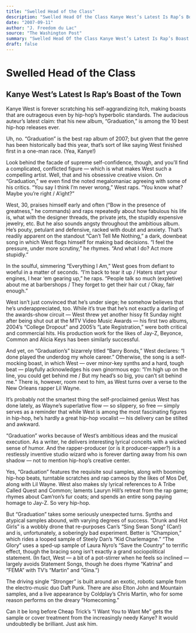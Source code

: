 ```yaml
---
title: "Swelled Head of the Class"
description: "Swelled Head Of the Class Kanye West’s Latest Is Rap’s Boast of the Town is forever scratching his self-aggrandizing itch, making boasts that are outrageous even by hip-hop’s hyperbolic standards. “Gr..."
date: "2007-09-11"
author: "J. Freedom du Lac"
source: "The Washington Post"
summary: "Swelled Head Of the Class Kanye West’s Latest Is Rap’s Boast of the Town is forever scratching his self-aggrandizing itch, making boasts that are outrageous even by hip-hop’s hyperbolic standards. “Graduation” is the best rap album of 2007; but given that the genre has been historically bad this year, that’s sort of like saying West finished first in a one-man race."
draft: false
---
```


# Swelled Head of the Class

## Kanye West’s Latest Is Rap’s Boast of the Town

Kanye West is forever scratching his self-aggrandizing itch, making boasts that are outrageous even by hip-hop’s hyperbolic standards. The audacious auteur’s latest claim: that his new album, “Graduation,” is among the 10 best hip-hop releases ever.

Uh, no. “Graduation” is the best rap album of 2007; but given that the genre has been historically bad this year, that’s sort of like saying West finished first in a one-man race. (Yea, Kanye!)

Look behind the facade of supreme self-confidence, though, and you’ll find a complicated, conflicted figure — which is what makes West such a compelling artist. Well, that and his obsessive creative vision. On “Graduation,” we even find the noted megalomaniac agreeing with some of his critics. “You say I think I’m never wrong,” West raps. “You know what? Maybe you’re right / A’ight?”

West, 30, praises himself early and often (“Bow in the presence of greatness,” he commands) and raps repeatedly about how fabulous his life is, what with the designer threads, the private jets, the stupidly expensive jewelry, etc. But he also sounds angsty throughout the ambitious album. He’s pouty, petulant and defensive, racked with doubt and anxiety. That’s readily apparent on the standout “Can’t Tell Me Nothing,” a dark, downbeat song in which West flogs himself for making bad decisions. “I feel the pressure, under more scrutiny,” he rhymes. “And what I do? Act more stupidly.”

In the soulful, simmering “Everything I Am,” West goes from defiant to woeful in a matter of seconds. “I’m back to tear it up / Haters start your engines, I hear ‘em gearing up,” he raps. “People talk so much (expletive) about me at barbershops / They forget to get their hair cut / Okay, fair enough.”

West isn’t just convinced that he’s under siege; he somehow believes that he’s underappreciated, too. While it’s true that he’s not exactly a darling of the awards-show circuit — West threw yet another hissy fit Sunday night after being shut out at the MTV Video Music Awards — his first two albums, 2004’s “College Dropout” and 2005’s “Late Registration,” were both critical and commercial hits. His production work for the likes of Jay-Z, Beyonce, Common and Alicia Keys has been similarly successful.

And yet, on “Graduation’s” bizarrely titled “Barry Bonds,” West declares: “I done played the underdog my whole career.” Otherwise, the song is a self-mocking boast, in which West — over minor-key synths and a hard, tough beat — playfully acknowledges his own ginormous ego: “I’m high up on the line, you could get behind me / But my head’s so big, you can’t sit behind me.” There is, however, room next to him, as West turns over a verse to the New Orleans rapper Lil Wayne.

It’s probably not the smartest thing the self-proclaimed genius West has done lately, as Wayne’s superlative flow — so slippery, so free — simply serves as a reminder that while West is among the most fascinating figures in hip-hop, he’s hardly a great hip-hop vocalist — his delivery can be stilted and awkward.

“Graduation” works because of West’s ambitious ideas and the musical execution. As a writer, he delivers interesting lyrical conceits with a wicked sense of humor. And the rapper-producer (or is it producer-rapper?) is a restlessly inventive studio wizard who is forever darting away from his own shadow — not to mention hip-hop’s creative center.

Yes, “Graduation” features the requisite soul samples, along with booming hip-hop beats, turntable scratches and rap cameos by the likes of Mos Def, along with Lil Wayne. West also makes sly lyrical references to A Tribe Called Quest and Common; laments Lauryn Hill’s retreat from the rap game; rhymes about Cam’ron’s fur coats; and spends an entire song paying homage to Jay-Z. So very hip-hop.

But “Graduation” takes some seriously unexpected turns. Synths and atypical samples abound, with varying degrees of success. “Drunk and Hot Girls” is a wobbly drone that re-purposes Can’s “Sing Swan Song” (Can!) and is, unfortunately, a soberingly bad experiment. Better is “Champion,” which rides a looped sample of Steely Dan’s “Kid Charlemagne.” “The Glory” uses a sped-up sample of Laura Nyro’s “Save the Country” to terrific effect, though the bracing song isn’t exactly a grand sociopolitical statement. (In fact, West — a bit of a pot-stirrer when he feels so inclined — largely avoids Statement Songs, though he does rhyme “Katrina” and “FEMA” with TV’s “Martin” and “Gina.”)

The driving single “Stronger” is built around an exotic, robotic sample from the electro-music duo Daft Punk. There are also Elton John and Mountain samples, and a live appearance by Coldplay’s Chris Martin, who for some reason performs on the dreary “Homecoming.”

Can it be long before Cheap Trick’s “I Want You to Want Me” gets the sample or cover treatment from the increasingly needy Kanye? It would undoubtedly be brilliant. Just ask him.
